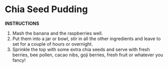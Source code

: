 # Chia Seed Pudding

**INSTRUCTIONS**
 
1. Mash the banana and the raspberries well. 
2. Put them into a jar or bowl, stir in all the other ingredients and leave to set for a couple of hours or overnight.
3. Sprinkle the top with some extra chia seeds and serve with fresh berries, bee pollen, cacao nibs, goji berries, fresh fruit or whatever you fancy!
